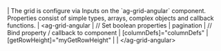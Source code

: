 <framework-specific-section frameworks="angular">
| The grid is configure via Inputs on the `ag-grid-angular` component. Properties consist of simple types, arrays, complex objects and callback functions.
</framework-specific-section>

<framework-specific-section frameworks="angular">
<snippet transform={false}>
| &lt;ag-grid-angular
|    // Set boolean properties
|    pagination    
|    // Bind property / callback to component
|    [columnDefs]="columnDefs"
|    [getRowHeight]="myGetRowHeight"
|
| &lt;/ag-grid-angular>
</snippet>
</framework-specific-section>